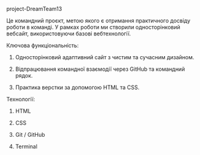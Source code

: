 project-DreamTeam13

Це командний проєкт, метою якого є отримання практичного досвіду роботи в
команді. У рамках роботи ми створили односторінковий вебсайт, використовуючи
базові вебтехнології.

Ключова функціональність:

1. Односторінковий адаптивний сайт з чистим та сучасним дизайном.

2. Відпрацювання командної взаємодії через GitHub та командний рядок.

3. Практика верстки за допомогою HTML та CSS.

Технології:

1. HTML

2. CSS

3. Git / GitHub

4. Terminal
